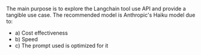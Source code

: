 The main purpose is to explore the Langchain tool use API and provide a tangible use case.
The recommended model is Anthropic's Haiku model due to:

- a) Cost effectiveness
- b) Speed
- c) The prompt used is optimized for it